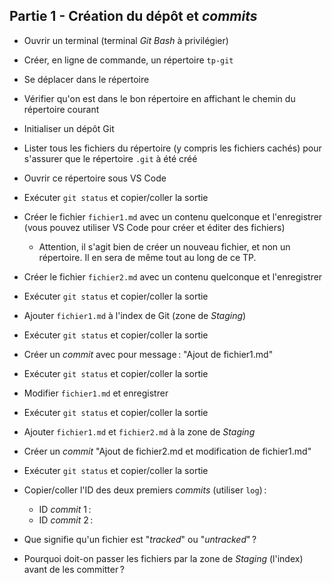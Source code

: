 ## Partie 1 - Création du dépôt et _commits_

- Ouvrir un terminal (terminal _Git Bash_ à privilégier)

- Créer, en ligne de commande, un répertoire `tp-git`

- Se déplacer dans le répertoire

- Vérifier qu'on est dans le bon répertoire en affichant le chemin du répertoire courant

- Initialiser un dépôt Git

- Lister tous les fichiers du répertoire (y compris les fichiers cachés) pour s'assurer que le répertoire `.git` à été créé

- Ouvrir ce répertoire sous VS Code

- Exécuter `git status` et copier/coller la sortie

- Créer le fichier `fichier1.md` avec un contenu quelconque et l'enregistrer (vous pouvez utiliser VS Code pour créer et éditer des fichiers)

  - Attention, il s'agit bien de créer un nouveau fichier, et non un répertoire. Il en sera de même tout au long de ce TP.

- Créer le fichier `fichier2.md` avec un contenu quelconque et l'enregistrer

- Exécuter `git status` et copier/coller la sortie

- Ajouter `fichier1.md` à l'index de Git (zone de _Staging_)

- Exécuter `git status` et copier/coller la sortie

- Créer un _commit_ avec pour message : "Ajout de fichier1.md"

- Exécuter `git status` et copier/coller la sortie

- Modifier `fichier1.md` et enregistrer

- Exécuter `git status` et copier/coller la sortie

- Ajouter `fichier1.md` et `fichier2.md` à la zone de _Staging_

- Créer un _commit_ "Ajout de fichier2.md et modification de fichier1.md"

- Exécuter `git status` et copier/coller la sortie

- Copier/coller l'ID des deux premiers _commits_ (utiliser `log`) :

  - ID _commit_ 1 :
  - ID _commit_ 2 :

- Que signifie qu'un fichier est "_tracked_" ou "_untracked_" ?

- Pourquoi doit-on passer les fichiers par la zone de _Staging_ (l'index) avant de les committer ?
